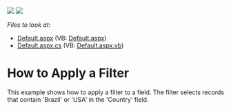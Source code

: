 <!-- default badges list -->
[![](https://img.shields.io/badge/Open_in_DevExpress_Support_Center-FF7200?style=flat-square&logo=DevExpress&logoColor=white)](https://supportcenter.devexpress.com/ticket/details/E1867)
[![](https://img.shields.io/badge/📖_How_to_use_DevExpress_Examples-e9f6fc?style=flat-square)](https://docs.devexpress.com/GeneralInformation/403183)
<!-- default badges end -->
<!-- default file list -->
*Files to look at*:

* [Default.aspx](./CS/ASPxPivotGrid_ApplyFilter/Default.aspx) (VB: [Default.aspx](./VB/ASPxPivotGrid_ApplyFilter/Default.aspx))
* [Default.aspx.cs](./CS/ASPxPivotGrid_ApplyFilter/Default.aspx.cs) (VB: [Default.aspx.vb](./VB/ASPxPivotGrid_ApplyFilter/Default.aspx.vb))
<!-- default file list end -->
# How to Apply a Filter


<p>This example shows how to apply a filter to a field. The filter selects records that contain 'Brazil' or 'USA' in the 'Country' field.</p>

<br/>


